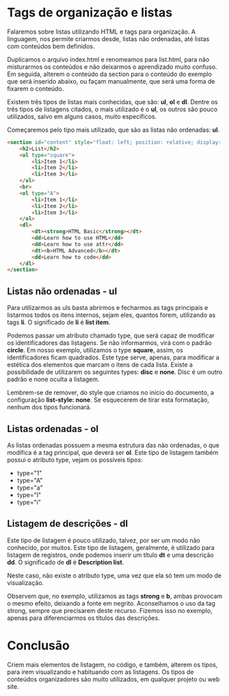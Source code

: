 # Tags de organização e listas

Falaremos sobre listas utilizando HTML e tags para organização. A linguagem, nos permite criarmos desde, listas não ordenadas, até listas com conteúdos bem definidos.

Duplicamos o arquivo index.html e renomeamos para list.html, para não misturarmos os conteúdos e não deixarmos o aprendizado muito confuso. 
Em seguida, alterem o conteúdo da section para o conteúdo do exemplo que será inserido abaixo, ou façam manualmente, que será uma forma de fixarem o conteúdo.

Existem três tipos de listas mais conhecidas, que são: **ul**, **ol** e **dl**. Dentre os três tipos de listagens citados, o mais utilizado é o **ul**, os outros são pouco utilizados, salvo em alguns casos, muito específicos.

Começaremos pelo tipo mais utilizado, que são as listas não ordenadas: **ul**.

```html
<section id="content" style="float: left; position: relative; display: inline; width: 70%">
    <h2>List</h2>
    <ul type="square">
        <li>Item 1</li>
        <li>Item 2</li>
        <li>Item 3</li>
    </ul>
    <br>
    <ol type="A">
        <li>Item 1</li>
        <li>Item 2</li>
        <li>Item 3</li>
    </ol>
    <dl>
        <dt><strong>HTML Basic</strong></dt>
        <dd>Learn how to use HTML</dd>
        <dd>Learn how to use attr</dd>
        <dt><b>HTML Advanced</b></dt>
        <dd>Learn how to code</dd>
    </dl>
</section>
```

## Listas não ordenadas - ul

Para utilizarmos as uls basta abrirmos e fecharmos as tags principais e listarmos todos os itens internos, sejam eles, quantos forem, utilizando as tags **li**. O significado de **li** é **list item**.

Podemos passar um atributo chamado type, que será capaz de modificar os identificadores das listagens. Se não informarmos, virá com o padrão **circle**. 
Em nosso exemplo, utilizamos o type **square**, assim, os identificadores ficam quadrados. Este type serve, apenas, para modificar a estética dos elementos que marcam o itens de cada lista. Existe a possibilidade de utilizarem os seguintes types: **disc** e **none**. Disc é um outro padrão e none oculta a listagem.

Lembrem-se de remover, do style que criamos no início do documento, a configuração **list-style: none**. Se esquecerem de tirar esta formatação, nenhum dos tipos funcionará.

## Listas ordenadas - ol

As listas ordenadas possuem a mesma estrutura das não ordenadas, o que modifica é a tag principal, que deverá ser **ol**. Este tipo de listagem também possui o atributo type, vejam os possíveis tipos:

* type="1"
* type="A"
* type="a"
* type="I"
* type="i"

## Listagem de descrições - dl

Este tipo de listagem é pouco utilizado, talvez, por ser um modo não conhecido, por muitos. Este tipo de listagem, geralmente, é utilizado para listagem de registros, onde podemos inserir um título **dt** e uma descrição **dd**. O significado de **dl** é **Description list**.

Neste caso, não existe o atributo type, uma vez que ela só tem um modo de visualização.

Observem que, no exemplo, utilizamos as tags **strong** e **b**, ambas provocam o mesmo efeito, deixando a fonte em negrito. Aconselhamos o uso da tag strong, sempre que precisarem deste recurso. Fizemos isso no exemplo, apenas para diferenciarmos os títulos das descrições.

# Conclusão

Criem mais elementos de listagem, no código, e também, alterem os tipos, para irem visualizando e habituando com as listagens. Os tipos de conteúdos organizadores são muito utilizados, em qualquer projeto ou web site.